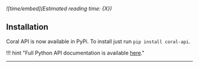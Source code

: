 *![time/embed](Estimated reading time: {X})*

## Installation

Coral API is now available in PyPi. To install just run `pip install coral-api`.

!!! hint "Full Python API documentation is available [here](https://docs.inaccel.com/api/python)."

---
